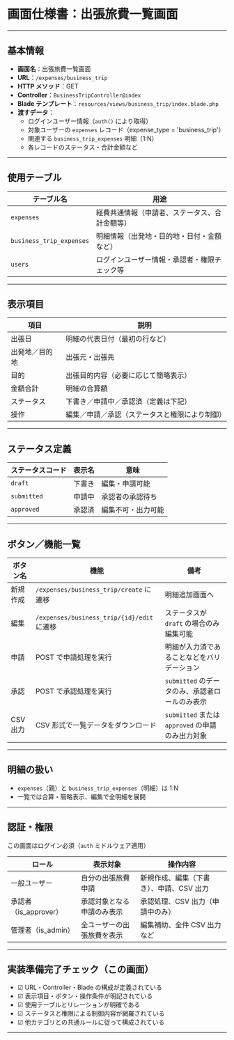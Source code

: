 # 画面仕様書：出張旅費一覧画面

---

## 基本情報

-   **画面名**：出張旅費一覧画面
-   **URL**：`/expenses/business_trip`
-   **HTTP メソッド**：GET
-   **Controller**：`BusinessTripController@index`
-   **Blade テンプレート**：`resources/views/business_trip/index.blade.php`
-   **渡すデータ**：
    -   ログインユーザー情報（`auth()` により取得）
    -   対象ユーザーの `expenses` レコード（expense_type = 'business_trip'）
    -   関連する `business_trip_expenses` 明細（1:N）
    -   各レコードのステータス・合計金額など

---

## 使用テーブル

| テーブル名               | 用途                                           |
| ------------------------ | ---------------------------------------------- |
| `expenses`               | 経費共通情報（申請者、ステータス、合計金額等） |
| `business_trip_expenses` | 明細情報（出発地・目的地・日付・金額など）     |
| `users`                  | ログインユーザー情報・承認者・権限チェック等   |

---

## 表示項目

| 項目           | 説明                                           |
| -------------- | ---------------------------------------------- |
| 出張日         | 明細の代表日付（最初の行など）                 |
| 出発地／目的地 | 出張元・出張先                                 |
| 目的           | 出張目的内容（必要に応じて簡略表示）           |
| 金額合計       | 明細の合算額                                   |
| ステータス     | 下書き／申請中／承認済（定義は下記）           |
| 操作           | 編集／申請／承認（ステータスと権限により制御） |

---

## ステータス定義

| ステータスコード | 表示名 | 意味               |
| ---------------- | ------ | ------------------ |
| `draft`          | 下書き | 編集・申請可能     |
| `submitted`      | 申請中 | 承認者の承認待ち   |
| `approved`       | 承認済 | 編集不可・出力可能 |

---

## ボタン／機能一覧

| ボタン名 | 機能                                       | 備考                                             |
| -------- | ------------------------------------------ | ------------------------------------------------ |
| 新規作成 | `/expenses/business_trip/create` に遷移    | 明細追加画面へ                                   |
| 編集     | `/expenses/business_trip/{id}/edit` に遷移 | ステータスが `draft` の場合のみ編集可能          |
| 申請     | POST で申請処理を実行                      | 明細が入力済であることなどをバリデーション       |
| 承認     | POST で承認処理を実行                      | `submitted` のデータのみ、承認者ロールのみ表示   |
| CSV 出力 | CSV 形式で一覧データをダウンロード         | `submitted` または `approved` の申請のみ出力対象 |

---

## 明細の扱い

-   `expenses`（親）と `business_trip_expenses`（明細）は 1:N
-   一覧では合算・簡略表示、編集で全明細を展開

---

## 認証・権限

この画面はログイン必須（`auth` ミドルウェア適用）

| ロール                | 表示対象                   | 操作内容                                 |
| --------------------- | -------------------------- | ---------------------------------------- |
| 一般ユーザー          | 自分の出張旅費申請         | 新規作成、編集（下書き）、申請、CSV 出力 |
| 承認者（is_approver） | 承認対象となる申請のみ表示 | 承認処理、CSV 出力（申請中のみ）         |
| 管理者（is_admin）    | 全ユーザーの出張旅費を表示 | 編集補助、全件 CSV 出力など              |

---

## 実装準備完了チェック（この画面）

-   ☑ URL・Controller・Blade の構成が定義されている
-   ☑ 表示項目・ボタン・操作条件が明記されている
-   ☑ 使用テーブルとリレーションが明確である
-   ☑ ステータスと権限による制御内容が網羅されている
-   ☑ 他カテゴリとの共通ルールに従って構成されている

---
